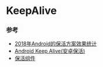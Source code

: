 

# KeepAlive

### 参考
- [2018年Android的保活方案效果统计](https://www.jianshu.com/p/b5371df6d7cb)
- [Android Keep Alive(安卓保活)](https://github.com/gyf-dev/Cactus)
- [保活组件](https://github.com/fanqieVip/keeplive)
